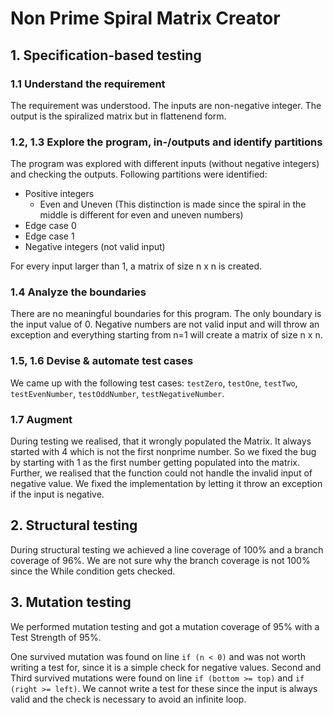 # Non Prime Spiral Matrix Creator

## 1. Specification-based testing

### 1.1 Understand the requirement
The requirement was understood. The inputs are non-negative integer. The output is the spiralized matrix but in flattenend form. 

### 1.2, 1.3 Explore the program, in-/outputs and identify partitions
The program was explored with different inputs (without negative integers) and checking the outputs. Following partitions were identified:
- Positive integers
  - Even and Uneven (This distinction is made since the spiral in the middle is different for even and uneven numbers)
- Edge case 0
- Edge case 1 
- Negative integers (not valid input)

For every input larger than 1, a matrix of size n x n is created. 

### 1.4 Analyze the boundaries
There are no meaningful boundaries for this program. The only boundary is the input value of 0. Negative numbers are not valid input and will throw an exception and everything starting from n=1 will create a matrix of size n x n. 

### 1.5, 1.6 Devise & automate test cases
We came up with the following test cases: `testZero`, `testOne`, `testTwo`, `testEvenNumber`, `testOddNumber`, `testNegativeNumber`. 

### 1.7 Augment
During testing we realised, that it wrongly populated the Matrix. It always started with 4 which is not the first nonprime number. So we fixed the bug by starting with 1 as the first number getting populated into the matrix. 
Further, we realised that the function could not handle the invalid input of negative value. We fixed the implementation by letting it throw an exception if the input is negative.

## 2. Structural testing
During structural testing we achieved a line coverage of 100% and a branch coverage of 96%. We are not sure why the branch coverage is not 100% since the While condition gets checked. 

## 3. Mutation testing
We performed mutation testing and got a mutation coverage of 95% with a Test Strength of 95%. 

One survived mutation was found on line `if (n < 0)` and was not worth writing a test for, since it is a simple check for negative values.
Second and Third survived mutations were found on line `if (bottom >= top)` and `if (right >= left)`. We cannot write a test for these since the input is always valid and the check is necessary to avoid an infinite loop.